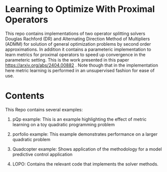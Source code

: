 # Learning to Optimize With Proximal Operators 
This repo contains implementations of two operator splitting solvers Douglas Rachford (DR) and Alternating Direction Method of Multipliers (ADMM) for solution of general optimization problems by second order approximations. In addition it contains a parameteric implementation to learn metrics for proximal operators to speed up convergence in the parameteric setting. This is the work presented in this paper https://arxiv.org/abs/2404.00882 . Note though that in the implementation here metric learning is performed in an unsupervised fashion for ease of use.


# Contents
This Repo contains several examples:

1. pQp example: This is an example highlighting the effect of metric learning on a toy quadratic programming problem
2. porfolio example: This example demonstrates performance on a larger quadratic problem
3. Quadcopter example: Shows application of the methodology for a model predictive control application

4. LOPO: Contains the relevant code that implements the solver methods.
